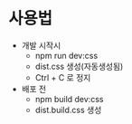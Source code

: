 # 사용법
- 개발 시작시
  - npm run dev:css
  - dist.css 생성(자동생성됨)
  - Ctrl + C 로 정지
- 배포 전
  - npm build dev:css
  - dist.build.css 생성